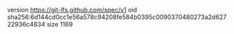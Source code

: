 version https://git-lfs.github.com/spec/v1
oid sha256:6d144cd0cc1e56a578c94208fe584b0395c0090370480273a2d62722936c4834
size 1169
